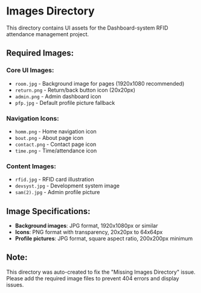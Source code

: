# Images Directory

This directory contains UI assets for the Dashboard-system RFID attendance management project.

## Required Images:

### Core UI Images:
- `room.jpg` - Background image for pages (1920x1080 recommended)
- `return.png` - Return/back button icon (20x20px)
- `admin.png` - Admin dashboard icon
- `pfp.jpg` - Default profile picture fallback

### Navigation Icons:
- `homm.png` - Home navigation icon
- `bout.png` - About page icon  
- `contact.png` - Contact page icon
- `time.png` - Time/attendance icon

### Content Images:
- `rfid.jpg` - RFID card illustration
- `devsyst.jpg` - Development system image
- `sam(2).jpg` - Admin profile picture

## Image Specifications:
- **Background images**: JPG format, 1920x1080px or similar
- **Icons**: PNG format with transparency, 20x20px to 64x64px
- **Profile pictures**: JPG format, square aspect ratio, 200x200px minimum

## Note:
This directory was auto-created to fix the "Missing Images Directory" issue. 
Please add the required image files to prevent 404 errors and display issues.